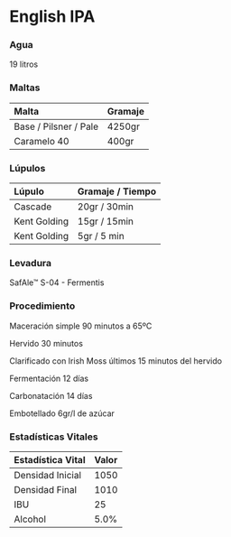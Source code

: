 # English IPA

### Agua

19 litros

### Maltas

| Malta | Gramaje |
| :--- | :--- |
| Base / Pilsner / Pale | 4250gr |
| Caramelo 40 | 400gr |

### Lúpulos

| Lúpulo | Gramaje / Tiempo |
| :--- | :--- |
| Cascade | 20gr / 30min |
| Kent Golding | 15gr / 15min |
| Kent Golding | 5gr / 5 min |

### Levadura

SafAle™ S-04 - Fermentis

### Procedimiento

Maceración simple 90 minutos a 65ºC

Hervido 30 minutos

Clarificado con Irish Moss últimos 15 minutos del hervido

Fermentación 12 días

Carbonatación 14 días

Embotellado 6gr/l de azúcar

### Estadísticas Vitales

| Estadística Vital | Valor |
| :--- | :--- |
| Densidad Inicial | 1050 |
| Densidad Final | 1010 |
| IBU | 25 |
| Alcohol | 5.0% |

